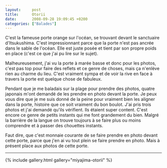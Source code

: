 ```yaml
---
layout:     post
title:      Otorii
date:       2008-09-28 19:09:45 +0200
categories: ["Balades"]
---
```


C'est la fameuse porte orange sur l'océan, se trouvant devant le sanctuaire d'Itsukushima. C'est impressionnant
parce que la porte n'est pas ancrée dans le sable de l'océan. Elle est juste posée et tient par son propre poids en
place (c'est ce que j'ai pu lire sur le sujet).

<!--more-->

Malheureusement, j'ai vu la porte à marée basse et donc pour les photos, c'est pas top pour faire des reflets et ce
genre de choses, mais ça n'enlève rien au charme du lieu. C'est vraiment sympa et de voir la rive en face à travers
la porte est quelque chose de fabuleux.

Pendant que je me baladais sur la plage pour prendre des photos, quatre japonais m'ont demandé de les prendre en
photo devant la porte. Je peux vous dire que je me suis donné de la peine pour vraiment bien les aligner dans la
porte, histoire que ce soit vraiment du bon boulot. J'ai pris trois photos et j'ai demandé qu'ils vérifient. Ils
étaient super content. C'est encore ce genre de petits instants qui me font grandement du bien. Malgré la barrière
de la langue on trouve toujours à se faire plus ou moins comprendre et à passer des chouettes instants.

Faut dire, que c'est monnaie courante de se faire prendre en photo devant cette porte, parce que j'en ai vu tout
plein se faire prendre en photo. Mais à présent place aux photos de cette porte.

-----

{% include gallery.html gallery="miyajima-otorii" %}

